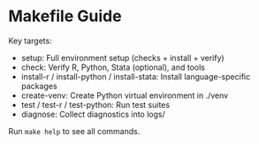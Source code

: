 # Makefile Guide

Key targets:

- setup: Full environment setup (checks + install + verify)
- check: Verify R, Python, Stata (optional), and tools
- install-r / install-python / install-stata: Install language-specific packages
- create-venv: Create Python virtual environment in ./venv
- test / test-r / test-python: Run test suites
- diagnose: Collect diagnostics into logs/

Run `make help` to see all commands.
